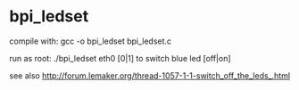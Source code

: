 bpi_ledset
==========

compile with:
gcc -o bpi_ledset bpi_ledset.c

run as root:
./bpi_ledset eth0 [0|1]
to switch blue led [off|on]

see also http://forum.lemaker.org/thread-1057-1-1-switch_off_the_leds_.html
